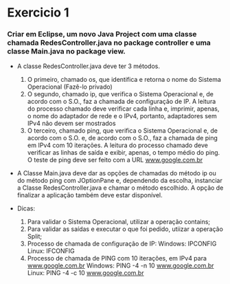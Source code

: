 # Exercicio 1

### Criar em Eclipse, um novo Java Project com uma classe chamada RedesController.java no package controller e uma classe Main.java no package view.

- A classe RedesController.java deve ter 3 métodos.
    1. O primeiro, chamado os, que identifica e retorna o nome do Sistema Operacional (Fazê-lo privado)
    2. O segundo, chamado ip, que verifica o Sistema Operacional e, de acordo com o S.O., faz a chamada de configuração de IP.
        A leitura do processo chamado deve verificar cada linha e, imprimir, apenas, o nome do adaptador de rede e o IPv4, portanto, adaptadores sem IPv4 não devem ser mostrados
    3. O terceiro, chamado ping, que verifica o Sistema Operacional e, de acordo com o S.O. e, de acordo com o S.O., faz a chamada de ping em IPv4 com 10 iterações.
        A leitura do processo chamado deve verificar as linhas de saída e exibir, apenas, o tempo médio do ping. O teste de ping deve ser feito com a URL www.google.com.br

- A Classe Main.java deve dar as opções de chamadas do método ip ou do método ping com JOptionPane e, dependendo da escolha, instanciar a Classe RedesController.java e chamar o método escolhido. A opção de finalizar a aplicação também deve estar disponível.

- Dicas:
    1. Para validar o Sistema Operacional, utilizar a operação contains;
    2. Para validar as saídas e executar o que foi pedido, utiizar a operação Split;
    3. Processo de chamada de configuração de IP:
        Windows: IPCONFIG
        Linux: IFCONFIG
    4. Processo de chamada de PING com 10 iterações, em IPv4 para www.google.com.br
        Windows: PING -4 -n 10 www.google.com.br
        Linux: PING -4 -c 10 www.google.com.br